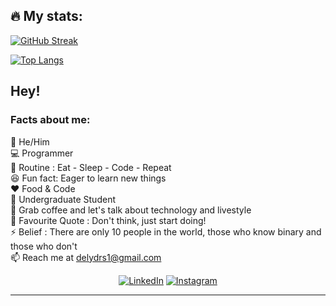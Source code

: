## 🔥 My stats:

[![GitHub Streak](https://streak-stats.demolab.com?user=delysilva&theme=merko&hide_border=true&exclude_days=Sun)](https://git.io/streak-stats)

[![Top Langs](https://github-readme-stats.vercel.app/api/top-langs/?username=delysilva&layout=compact&theme=vision-friendly-merko)](https://github.com/anuraghazra/github-readme-stats)

## Hey! 
### Facts about me:<br>
👧 He/Him<br>
💻 Programmer<br>
🔄 Routine : Eat - Sleep - Code - Repeat<br>
😆 Fun fact: Eager to learn new things <br>
❤️ Food & Code<br>
📜 Undergraduate Student<br>
💬 Grab coffee and let's talk about technology and livestyle<br>
📝 Favourite Quote : Don't think, just start doing!<br>
⚡ Belief : There are only 10 people in the world, those who know binary and those who don't<br>
📫 Reach me at delydrs1@gmail.com <br>

<div align="center">
<a href="https://www.linkedin.com/in/dely-silva/" target="_blank"><img src="https://img.shields.io/badge/LinkedIn-%230077B5.svg?&style=flat-square&logo=linkedin&logoColor=white" alt="LinkedIn"></a>
<a href="https://instagram.com/rodriguesdely?igshid=MzNlNGNkZWQ4Mg==" target="_blank"><img src="https://img.shields.io/badge/Instagram-%23E4405F.svg?&style=flat-square&logo=instagram&logoColor=white" alt="Instagram"></a>
</div>

------
